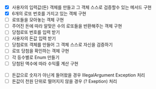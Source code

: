 - [X] 사용자의 입력값(돈) 객체를 만들고 그 객체 스스로 검증할수 있는 메서드 구현
- [X] 6개의 로또 번호를 가지고 있는 객체 구현
- [ ] 로또들을 모아놓는 객체 구현
- [ ] 주어진 돈에 따라 알맞은 수의 로또들을 반환해주는 객체 구현
- [ ] 당첨로또 번호를 입력 받기
- [ ] 사용자의 돈값 입력 받기
- [ ] 당첨로또 객체를 만들어 그 객체 스스로 자신을 검증하기
- [ ] 로또 당첨을 확인하는 객체 구현
- [ ] 각 등수별로 Enum 만들기
- [ ] 당첨된 액수에 따라 수익률 계산 구현
<br> <br>
- [ ] 돈값으로 숫자가 아닌게 들어왔을 경우 IllegalArgument Exception 처리
- [ ] 돈값이 천원 단위로 떨어지지 않을 경우 (? Exeption) 처리

